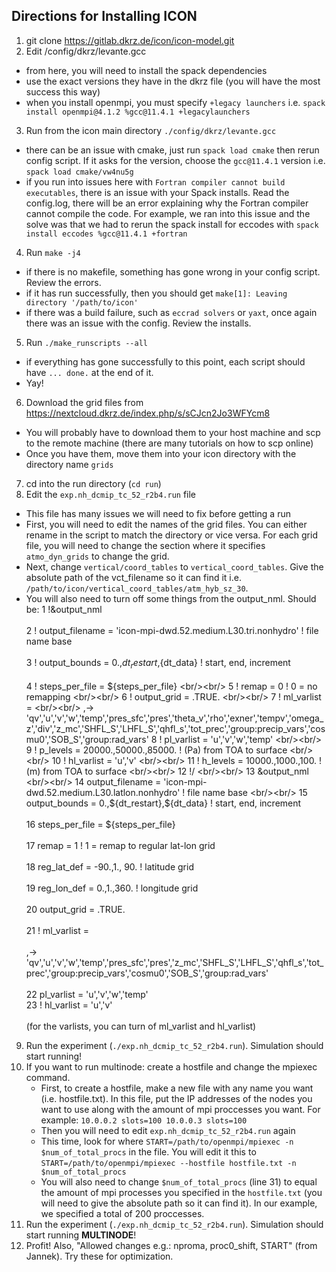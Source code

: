 ## Directions for Installing ICON
1. git clone https://gitlab.dkrz.de/icon/icon-model.git
2. Edit /config/dkrz/levante.gcc
  - from here, you will need to install the spack dependencies
  - use the exact versions they have in the dkrz file (you will have the most success this way)
  - when you install openmpi, you must specify `+legacy launchers` i.e. `spack install openmpi@4.1.2 %gcc@11.4.1 +legacylaunchers`
3. Run from the icon main directory `./config/dkrz/levante.gcc`
  - there can be an issue with cmake, just run `spack load cmake` then rerun config script. If it asks for the version, choose the `gcc@11.4.1` version i.e. `spack load cmake/vw4nu5g`
  - if you run into issues here with `Fortran compiler cannot build executables`, there is an issue with your Spack installs. Read the config.log, there will be an error explaining why the Fortran compiler cannot compile the code. For example, we ran into this issue and the solve was that we had to rerun the spack install for eccodes with `spack install eccodes %gcc@11.4.1 +fortran`
4. Run `make -j4 `
  - if there is no makefile, something has gone wrong in your config script. Review the errors.
  - if it has run successfully, then you should get `make[1]: Leaving directory '/path/to/icon'`
  - if there was a build failure, such as `eccrad solvers` or `yaxt`, once again there was an issue with the config. Review the installs.
5. Run `./make_runscripts --all`
  - if everything has gone successfully to this point, each script should have `... done.` at the end of it.
  - Yay!
6. Download the grid files from https://nextcloud.dkrz.de/index.php/s/sCJcn2Jo3WFYcm8
  - You will probably have to download them to your host machine and scp to the remote machine (there are many tutorials on how to scp online)
  - Once you have them, move them into your icon directory with the directory name `grids`
7. cd into the run directory (`cd run`)
8. Edit the `exp.nh_dcmip_tc_52_r2b4.run` file
  - This file has many issues we will need to fix before getting a run
  - First, you will need to edit the names of the grid files. You can either rename in the script to match the directory or vice versa. For each grid file, you will need to change the section where it specifies `atmo_dyn_grids` to change the grid.
  - Next, change `vertical/coord_tables` to `vertical_coord_tables`. Give the absolute path of the vct_filename so it can find it i.e. `/path/to/icon/vertical_coord_tables/atm_hyb_sz_30`.  
  - You will also need to turn off some things from the output_nml. Should be:
1 !&output_nml  <br/><br/>
2 ! output_filename = 'icon-mpi-dwd.52.medium.L30.tri.nonhydro' ! file name base  <br/><br/>
3 ! output_bounds = 0.,${dt_restart},${dt_data} ! start, end, increment  <br/><br/>
4 ! steps_per_file = ${steps_per_file}  <br/><br/>
5 ! remap = 0 ! 0 = no remapping  <br/><br/>
6 ! output_grid = .TRUE.  <br/><br/>
7 ! ml_varlist =  <br/><br/>
,→  'qv','u','v','w','temp','pres_sfc','pres','theta_v','rho','exner','tempv','omega_z','div','z_mc','SHFL_S','LHFL_S','qhfl_s','tot_prec','group:precip_vars','cosmu0','SOB_S','group:rad_vars'  
8 ! pl_varlist = 'u','v','w','temp'  <br/><br/>
9 ! p_levels = 20000.,50000.,85000. ! (Pa) from TOA to surface  <br/><br/>
10 ! hl_varlist = 'u','v'  <br/><br/>
11 ! h_levels = 10000.,1000.,100. ! (m) from TOA to surface  <br/><br/>
12 !/  <br/><br/>
13 &output_nml  <br/><br/>
14 output_filename = 'icon-mpi-dwd.52.medium.L30.latlon.nonhydro' ! file name base  <br/><br/>
15 output_bounds = 0.,${dt_restart},${dt_data} ! start, end, increment  <br/><br/>
16 steps_per_file = ${steps_per_file}  <br/><br/>
17 remap = 1 ! 1 = remap to regular lat-lon grid <br/><br/> 
18 reg_lat_def = -90.,1., 90. ! latitude grid  <br/><br/>
19 reg_lon_def = 0.,1.,360. ! longitude grid  <br/><br/>
20 output_grid = .TRUE.  <br/><br/>
21 ! ml_varlist =  <br/><br/>
,→ 'qv','u','v','w','temp','pres_sfc','pres','z_mc','SHFL_S','LHFL_S','qhfl_s','tot_prec','group:precip_vars','cosmu0','SOB_S','group:rad_vars'  <br/><br/>
22 pl_varlist = 'u','v','w','temp'  
23 ! hl_varlist = 'u','v'  <br/><br/>
(for the varlists, you can turn of ml_varlist and hl_varlist)
9. Run the experiment (`./exp.nh_dcmip_tc_52_r2b4.run`). Simulation should start running!
10. If you want to run multinode: create a hostfile and change the mpiexec command.
    - First, to create a hostfile, make a new file with any name you want (i.e. hostfile.txt). In this file, put the IP addresses of the nodes you want to use along with the amount of mpi proccesses you want. For example:
      `10.0.0.2 slots=100
      10.0.0.3 slots=100`
    - Then you will need to edit `exp.nh_dcmip_tc_52_r2b4.run` again
    - This time, look for where `START=/path/to/openmpi/mpiexec -n $num_of_total_procs` in the file. You will edit it this to `START=/path/to/openmpi/mpiexec --hostfile hostfile.txt -n $num_of_total_procs`
    - You will also need to change `$num_of_total_procs` (line 31) to equal the amount of mpi processes you specified in the `hostfile.txt` (you will need to give the absolute path so it can find it). In our example, we specified a total of 200 proccesses.
11. Run the experiment (`./exp.nh_dcmip_tc_52_r2b4.run`). Simulation should start running **MULTINODE**!
12. Profit! Also, "Allowed changes e.g.: nproma, proc0_shift, START" (from Jannek). Try these for optimization. 
